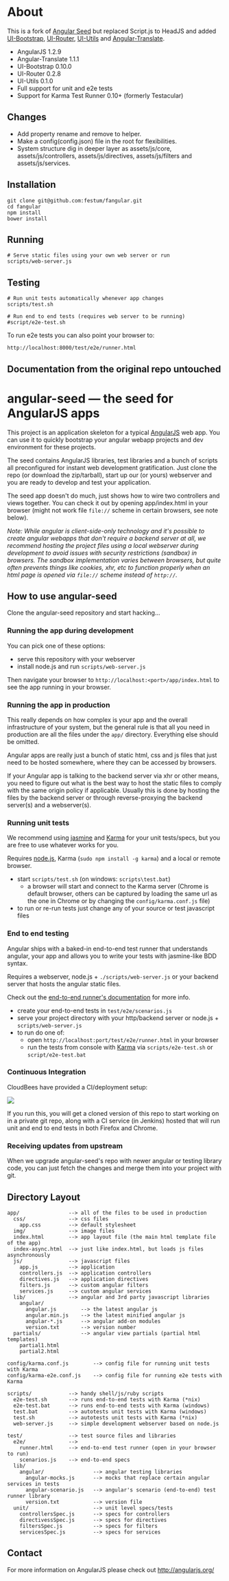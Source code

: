 # About

This is a fork of [Angular Seed](https://github.com/angular/angular-seed) but replaced Script.js to HeadJS and added [UI-Bootstrap](angular-ui.github.io/bootstrap/), [UI-Router](https://github.com/angular-ui/ui-router), [UI-Utils](http://angular-ui.github.io/ui-utils/) and [Angular-Translate](http://pascalprecht.github.io/angular-translate/).

* AngularJS 1.2.9
* Angular-Translate 1.1.1
* UI-Bootstrap 0.10.0
* UI-Router 0.2.8
* UI-Utils 0.1.0
* Full support for unit and e2e tests
* Support for Karma Test Runner 0.10+ (formerly Testacular)

## Changes

* Add property rename and remove to helper.
* Make a config(config.json) file in the root for flexibilities.
* System structure dig in deeper layer as assets/js/core, assets/js/controllers, assets/js/directives, assets/js/filters and assets/js/services.

## Installation

    git clone git@github.com:festum/fangular.git
    cd fangular
    npm install
    bower install

## Running

    # Serve static files using your own web server or run
    scripts/web-server.js

## Testing

    # Run unit tests automatically whenever app changes
    scripts/test.sh

    # Run end to end tests (requires web server to be running)
    #script/e2e-test.sh

To run e2e tests you can also point your browser to:

    http://localhost:8000/test/e2e/runner.html


Documentation from the original repo untouched
----------------------------------------------

# angular-seed — the seed for AngularJS apps

This project is an application skeleton for a typical [AngularJS](http://angularjs.org/) web app.
You can use it to quickly bootstrap your angular webapp projects and dev environment for these
projects.

The seed contains AngularJS libraries, test libraries and a bunch of scripts all preconfigured for
instant web development gratification. Just clone the repo (or download the zip/tarball), start up
our (or yours) webserver and you are ready to develop and test your application.

The seed app doesn't do much, just shows how to wire two controllers and views together. You can
check it out by opening app/index.html in your browser (might not work file `file://` scheme in
certain browsers, see note below).

_Note: While angular is client-side-only technology and it's possible to create angular webapps that
don't require a backend server at all, we recommend hosting the project files using a local
webserver during development to avoid issues with security restrictions (sandbox) in browsers. The
sandbox implementation varies between browsers, but quite often prevents things like cookies, xhr,
etc to function properly when an html page is opened via `file://` scheme instead of `http://`._


## How to use angular-seed

Clone the angular-seed repository and start hacking...


### Running the app during development

You can pick one of these options:

* serve this repository with your webserver
* install node.js and run `scripts/web-server.js`

Then navigate your browser to `http://localhost:<port>/app/index.html` to see the app running in
your browser.


### Running the app in production

This really depends on how complex is your app and the overall infrastructure of your system, but
the general rule is that all you need in production are all the files under the `app/` directory.
Everything else should be omitted.

Angular apps are really just a bunch of static html, css and js files that just need to be hosted
somewhere, where they can be accessed by browsers.

If your Angular app is talking to the backend server via xhr or other means, you need to figure
out what is the best way to host the static files to comply with the same origin policy if
applicable. Usually this is done by hosting the files by the backend server or through
reverse-proxying the backend server(s) and a webserver(s).


### Running unit tests

We recommend using [jasmine](http://pivotal.github.com/jasmine/) and
[Karma](http://karma-runner.github.io) for your unit tests/specs, but you are free
to use whatever works for you.

Requires [node.js](http://nodejs.org/), Karma (`sudo npm install -g karma`) and a local
or remote browser.

* start `scripts/test.sh` (on windows: `scripts\test.bat`)
  * a browser will start and connect to the Karma server (Chrome is default browser, others can be captured by loading the same url as the one in Chrome or by changing the `config/karma.conf.js` file)
* to run or re-run tests just change any of your source or test javascript files


### End to end testing

Angular ships with a baked-in end-to-end test runner that understands angular, your app and allows
you to write your tests with jasmine-like BDD syntax.

Requires a webserver, node.js + `./scripts/web-server.js` or your backend server that hosts the angular static files.

Check out the
[end-to-end runner's documentation](http://docs.angularjs.org/guide/dev_guide.e2e-testing) for more
info.

* create your end-to-end tests in `test/e2e/scenarios.js`
* serve your project directory with your http/backend server or node.js + `scripts/web-server.js`
* to run do one of:
  * open `http://localhost:port/test/e2e/runner.html` in your browser
  * run the tests from console with [Karma](http://karma-runner.github.io) via
    `scripts/e2e-test.sh` or `script/e2e-test.bat`

### Continuous Integration

CloudBees have provided a CI/deployment setup:

<a href="https://grandcentral.cloudbees.com/?CB_clickstart=https://raw.github.com/CloudBees-community/angular-js-clickstart/master/clickstart.json"><img src="https://d3ko533tu1ozfq.cloudfront.net/clickstart/deployInstantly.png"/></a>

If you run this, you will get a cloned version of this repo to start working on in a private git repo,
along with a CI service (in Jenkins) hosted that will run unit and end to end tests in both Firefox and Chrome.

### Receiving updates from upstream

When we upgrade angular-seed's repo with newer angular or testing library code, you can just
fetch the changes and merge them into your project with git.


## Directory Layout

    app/                --> all of the files to be used in production
      css/              --> css files
        app.css         --> default stylesheet
      img/              --> image files
      index.html        --> app layout file (the main html template file of the app)
      index-async.html  --> just like index.html, but loads js files asynchronously
      js/               --> javascript files
        app.js          --> application
        controllers.js  --> application controllers
        directives.js   --> application directives
        filters.js      --> custom angular filters
        services.js     --> custom angular services
      lib/              --> angular and 3rd party javascript libraries
        angular/
          angular.js        --> the latest angular js
          angular.min.js    --> the latest minified angular js
          angular-*.js      --> angular add-on modules
          version.txt       --> version number
      partials/             --> angular view partials (partial html templates)
        partial1.html
        partial2.html

    config/karma.conf.js        --> config file for running unit tests with Karma
    config/karma-e2e.conf.js    --> config file for running e2e tests with Karma

    scripts/            --> handy shell/js/ruby scripts
      e2e-test.sh       --> runs end-to-end tests with Karma (*nix)
      e2e-test.bat      --> runs end-to-end tests with Karma (windows)
      test.bat          --> autotests unit tests with Karma (windows)
      test.sh           --> autotests unit tests with Karma (*nix)
      web-server.js     --> simple development webserver based on node.js

    test/               --> test source files and libraries
      e2e/              -->
        runner.html     --> end-to-end test runner (open in your browser to run)
        scenarios.js    --> end-to-end specs
      lib/
        angular/                --> angular testing libraries
          angular-mocks.js      --> mocks that replace certain angular services in tests
          angular-scenario.js   --> angular's scenario (end-to-end) test runner library
          version.txt           --> version file
      unit/                     --> unit level specs/tests
        controllersSpec.js      --> specs for controllers
        directivessSpec.js      --> specs for directives
        filtersSpec.js          --> specs for filters
        servicesSpec.js         --> specs for services

## Contact

For more information on AngularJS please check out http://angularjs.org/

